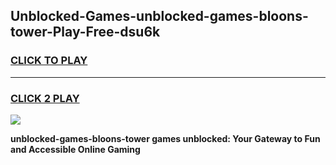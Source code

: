 
## Unblocked-Games-unblocked-games-bloons-tower-Play-Free-dsu6k
<h3>
<a href="https://premium76.site?title=unblocked-games-bloons-tower&ref=19M">CLICK TO PLAY</a></h3>
<hr>

<h3>
<a href="https://premium76.site?title=unblocked-games-bloons-tower&ref=19M">CLICK 2 PLAY</a>
  
</h3>

<a href="https://premium76.site?title=unblocked-games-bloons-tower&ref=19M"><img src="https://clearcache.store/games.png"></a>


**unblocked-games-bloons-tower games unblocked: Your Gateway to Fun and Accessible Online Gaming**
